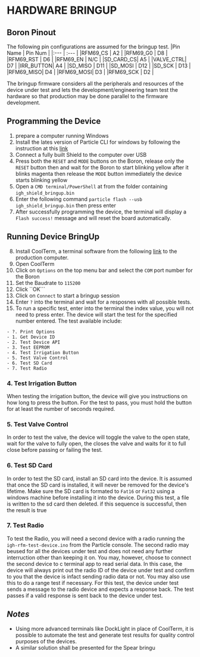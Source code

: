 # HARDWARE BRINGUP

## Boron Pinout
The following pin configurations are assumed for the bringup test.
|Pin Name  | Pin Num |
|:---      | :---    |
|RFM69_CS  |   A2    |
|RFM69_G0  |   D8    |
|RFM69_RST |   D6    |
|RFM69_EN  |   N/C   |
|SD_CARD_CS|   A5    |
|VALVE_CTRL|   D7    |
|IRR_BUTTON|   A4    |
|SD_MISO   |   D11   |
|SD_MOSI   |   D12   |
|SD_SCK    |   D13   |
|RFM69_MISO|   D4    |
|RFM69_MOSI|   D3    |
|RFM69_SCK |   D2    |


The bringup firmware considers all the peripherals and resources of the device under test and lets the development/engineering team test the hardware so that production may be done parallel to the firmware development.  

## Programming the Device
1. prepare a computer running Windows
2. Install the lates version of Particle CLI for windows by following the instruction at this [link](https://docs.particle.io/tutorials/developer-tools/cli/)
3. Connect a fully built Shield to the computer over USB
4. Press both the ```RESET``` and ```MODE``` buttons on the Boron, release only the ```RESET``` button then and wait for the Boron to start blinking yellow after it blinks magenta then release the ```MODE``` button immediately the device starts blinking yellow
5. Open a ```CMD terminal/PowerShell``` at from the folder containing ```igh_shield_bringup.bin```
6. Enter the following command ```particle flash --usb igh_shield_bringup.bin``` then press enter
7. After successfully programming the device, the terminal will display a ```Flash success!``` message and will reset the board automatically.

## Running Device BringUp
8. Install CoolTerm, a terminal software from the following [link](https://freeware.the-meiers.org/CoolTermWin.zip) to the production computer.
9. Open CoolTerm
10. Click on ```Options``` on the top menu bar and select the ```COM``` port number for the Boron
11. Set the Baudrate to ```115200```
12. Click ``OK```
13. Click on ```Connect``` to start a bringup session
14. Enter `?` into the terminal and wait for a resposnes with all possible tests.
15. To run a specific test, enter into the terminal the index value, you will not need to press enter. The device will start the test for the specified number entered. The test available include:  
```
- ?. Print Options
- 1. Get Device ID
- 2. Test Device API
- 3. Test EEPROM
- 4. Test Irrigation Button
- 5. Test Valve Control
- 6. Test SD Card
- 7. Test Radio
``` 

### **4. Test Irrigation Button**
When testing the irrigation button, the device will give you instructions on how long to press the button. For the test to pass, you must hold the button for at least the number of seconds required.

### **5. Test Valve Control**
In order to test the valve, the device will toggle the valve to the open state, wait for the valve to fully open, the closes the valve and waits for it to full close before passing or failing the test.

### **6. Test SD Card**
In order to test the SD card, install an SD card into the device. It is assumed that once the SD card is installed, it will never be removed for the device's lifetime. Make sure the SD card is formated to ```Fat16``` or ```Fat32``` using a windows machine before installing it into the device. During this test, a file is written to the sd card then deleted. if this sequence is successful, then the result is true

### **7. Test Radio**
To test the Radio, you will need a second device with a radio running the ```igh-rfm-test-device.ino``` from the Particle console. The second radio may beused for all the devices under test and does not need any further interruction other than keeping it on. You may, however, choose to connect the second device to c terminal app to read serial data. In this case, the device will always print out the radio ID of the device under test and confirm to you that the device is infact sending radio data or not. You may also use this to do a range test if necessary. For this test, the device under test sends a message to the radio device and expects a response back. The test passes if a valid response is sent back to the device under test.

## _Notes_
* Using more advanced terminals like DockLight in place of CoolTerm, it is possible to automate the test and generate test results for quality control purposes of the devices.  
* A similar solution shall be presented for the Spear bringu